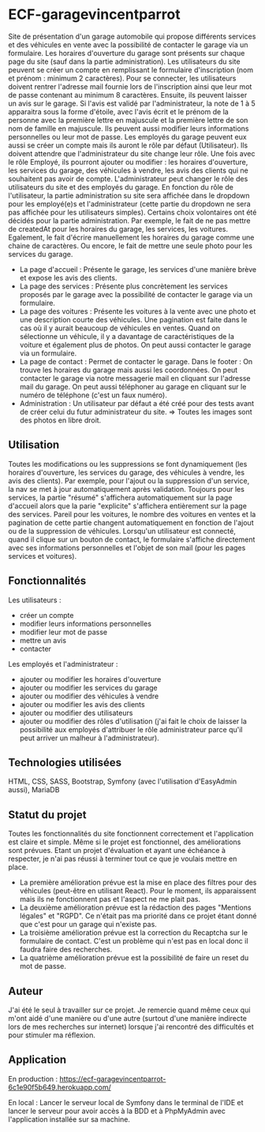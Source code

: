 # ECF-garagevincentparrot

Site de présentation d'un garage automobile qui propose différents services et des véhicules en vente avec la possibilité de contacter le garage via un formulaire. 
Les horaires d'ouverture du garage sont présents sur chaque page du site (sauf dans la partie administration).
Les utilisateurs du site peuvent se créer un compte en remplissant le formulaire d'inscription (nom et prénom : minimum 2 caractères). 
Pour se connecter, les utilisateurs doivent rentrer l'adresse mail fournie lors de l'inscription ainsi que leur mot de passe contenant au minimum 8 caractères. 
Ensuite, ils peuvent laisser un avis sur le garage.
Si l'avis est validé par l'administrateur, la note de 1 à 5 apparaitra sous la forme d'étoile, avec l'avis écrit et le prénom de la personne avec la première lettre en majuscule et la première lettre de son nom de famille en majuscule.
Ils peuvent aussi modifier leurs informations personnelles ou leur mot de passe.
Les employés du garage peuvent eux aussi se créer un compte mais ils auront le rôle par défaut (Utilisateur).
Ils doivent attendre que l'administrateur du site change leur rôle.
Une fois avec le rôle Employé, ils pourront ajouter ou modifier : les horaires d'ouverture, les services du garage, des véhicules à vendre, les avis des clients qui ne souhaitent pas avoir de compte.
L'administrateur peut changer le rôle des utilisateurs du site et des employés du garage.
En fonction du rôle de l'utilisateur, la partie administration su site sera affichée dans le dropdown pour les employé(e)s et l'administrateur (cette partie du dropdown ne sera pas affichée pour les utilisateurs simples). 
Certains choix volontaires ont été décidés pour la partie administration.
Par exemple, le fait de ne pas mettre de createdAt pour les horaires du garage, les services, les voitures.
Egalement, le fait d'écrire manuellement les horaires du garage comme une chaine de caractères.
Ou encore, le fait de mettre une seule photo pour les services du garage.
- La page d'accueil : 
Présente le garage, les services d'une manière brève et expose les avis des clients.
- La page des services :
Présente plus concrètement les services proposés par le garage avec la possibilité de contacter le garage via un formulaire.
- La page des voitures :
Présente les voitures à la vente avec une photo et une description courte des véhicules.
Une pagination est faite dans le cas où il y aurait beaucoup de véhicules en ventes.
Quand on sélectionne un véhicule, il y a davantage de caractéristiques de la voiture et également plus de photos.
On peut aussi contacter le garage via un formulaire.
- La page de contact :
Permet de contacter le garage.
Dans le footer :
On trouve les horaires du garage mais aussi les coordonnées.
On peut contacter le garage via notre messagerie mail en cliquant sur l'adresse mail du garage.
On peut aussi téléphoner au garage en cliquant sur le numéro de téléphone (c'est un faux numéro).
- Administration :
Un utilisateur par défaut a été créé pour des tests avant de créer celui du futur administrateur du site.
=> Toutes les images sont des photos en libre droit.

## Utilisation

Toutes les modifications ou les suppressions se font dynamiquement (les horaires d'ouverture, les services du garage, des véhicules à vendre, les avis des clients).
Par exemple, pour l'ajout ou la suppression d'un service, la nav se met à jour automatiquement après validation.
Toujours pour les services, la partie "résumé" s'affichera automatiquement sur la page d'accueil alors que la parie "explicite" s'affichera entièrement sur la page des services.
Pareil pour les voitures, le nombre des voitures en ventes et la pagination de cette partie changent automatiquement en fonction de l'ajout ou de la suppression de véhicules.
Lorsqu'un utilisateur est connecté, quand il clique sur un bouton de contact, le formulaire s'affiche directement avec ses informations personnelles et l'objet de son mail (pour les pages services et voitures).

## Fonctionnalités

Les utilisateurs :
- créer un compte
- modifier leurs informations personnelles
- modifier leur mot de passe
- mettre un avis
- contacter

Les employés et l'administrateur :
- ajouter ou modifier les horaires d'ouverture
- ajouter ou modifier les services du garage
- ajouter ou modifier des véhicules à vendre
- ajouter ou modifier les avis des clients
- ajouter ou modifier des utilisateurs
- ajouter ou modifier des rôles d'utilisation (j'ai fait le choix de laisser la possibilité aux employés d'attribuer le rôle administrateur parce qu'il peut arriver un malheur à l'administrateur).

## Technologies utilisées

HTML, CSS, SASS, Bootstrap, Symfony (avec l'utilisation d'EasyAdmin aussi), MariaDB

## Statut du projet

Toutes les fonctionnalités du site fonctionnent correctement et l'application est claire et simple.
Même si le projet est fonctionnel, des améliorations sont prévues.
Etant un projet d'évaluation et ayant une échéance à respecter, je n'ai pas réussi à terminer tout ce que je voulais mettre en place.
- La première amélioration prévue est la mise en place des filtres pour des véhicules (peut-être en utilisant React).
Pour le moment, ils apparaissent mais ils ne fonctionnent pas et l'aspect ne me plait pas.
- La deuxième amélioration prévue est la rédaction des pages "Mentions légales" et "RGPD".
Ce n'était pas ma priorité dans ce projet étant donné que c'est pour un garage qui n'existe pas.
- La troisième amélioration prévue est la correction du Recaptcha sur le formulaire de contact.
C'est un problème qui n'est pas en local donc il faudra faire des recherches.
- La quatrième amélioration prévue est la possibilité de faire un reset du mot de passe.

## Auteur

J'ai été le seul à travailler sur ce projet.
Je remercie quand même ceux qui m'ont aidé d'une manière ou d'une autre (surtout d'une manière indirecte lors de mes recherches sur internet) lorsque j'ai rencontré des difficultés et pour stimuler ma réflexion.

## Application
En production :
https://ecf-garagevincentparrot-6c1e90f5b649.herokuapp.com/

En local :
Lancer le serveur local de Symfony dans le terminal de l'IDE et lancer le serveur pour avoir accès à la BDD et à PhpMyAdmin avec l'application installée sur sa machine.

